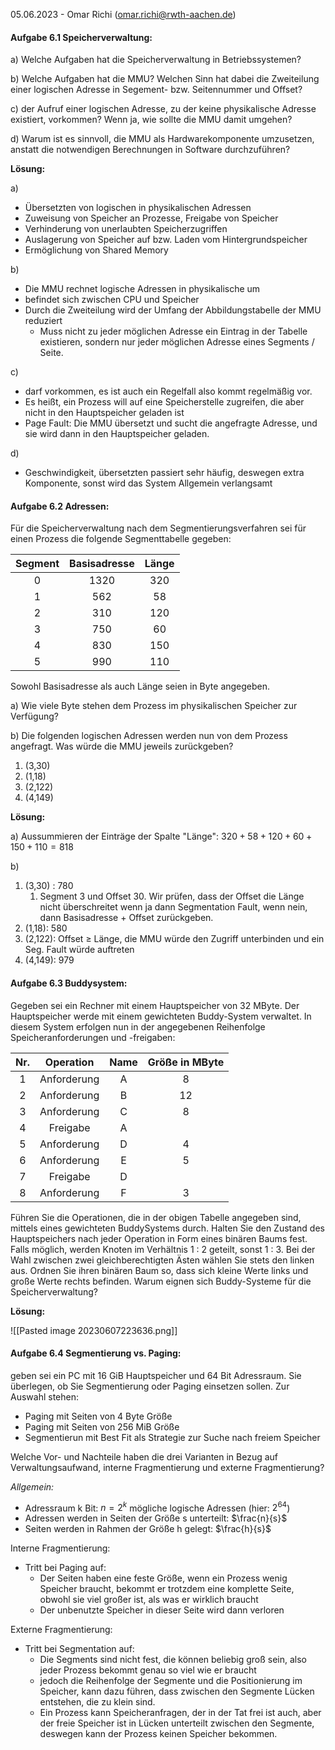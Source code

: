 05.06.2023 - Omar Richi (omar.richi@rwth-aachen.de)

#### Aufgabe 6.1 Speicherverwaltung:

a) Welche Aufgaben hat die Speicherverwaltung in Betriebssystemen?

b) Welche Aufgaben hat die MMU? Welchen Sinn hat dabei die Zweiteilung einer logischen Adresse in Segement- bzw. Seitennummer und Offset?

c)  der Aufruf einer logischen Adresse, zu der keine physikalische Adresse existiert, vorkommen? Wenn ja, wie sollte die MMU damit umgehen?

d) Warum ist es sinnvoll, die MMU als Hardwarekomponente umzusetzen, anstatt die notwendigen Berechnungen in Software durchzuführen?

**Lösung:**

a) 

- Übersetzten von logischen in physikalischen Adressen
- Zuweisung von Speicher an Prozesse, Freigabe von Speicher
- Verhinderung von unerlaubten Speicherzugriffen
- Auslagerung von Speicher auf bzw. Laden vom Hintergrundspeicher
- Ermöglichung von Shared Memory

b) 

- Die MMU rechnet logische Adressen in physikalische um
- befindet sich zwischen CPU und Speicher
- Durch die Zweiteilung wird der Umfang der Abbildungstabelle der MMU reduziert
	- Muss nicht zu jeder möglichen Adresse ein Eintrag in der Tabelle existieren, sondern nur jeder möglichen Adresse eines Segments / Seite.

c)

- darf vorkommen, es ist auch ein Regelfall also kommt regelmäßig vor.
- Es heißt, ein Prozess will auf eine Speicherstelle zugreifen, die aber nicht in den Hauptspeicher geladen ist
- Page Fault: Die MMU übersetzt und sucht die angefragte Adresse, und sie wird dann in den Hauptspeicher geladen.

d) 
- Geschwindigkeit, übersetzten passiert sehr häufig, deswegen extra Komponente, sonst wird das System Allgemein verlangsamt

#### Aufgabe 6.2 Adressen:

Für die Speicherverwaltung nach dem Segmentierungsverfahren sei für einen Prozess die folgende Segmenttabelle gegeben:

| Segment | Basisadresse | Länge |
|:-------:|:------------:|:-----:|
|    0    |     1320     |  320  |
|    1    |     562      |  58   |
|    2    |     310      |  120  |
|    3    |     750      |  60   |
|    4    |     830      |  150  |
|    5    |     990      |  110  |

Sowohl Basisadresse als auch Länge seien in Byte angegeben.

a) Wie viele Byte stehen dem Prozess im physikalischen Speicher zur Verfügung?

b) Die folgenden logischen Adressen werden nun von dem Prozess angefragt. Was würde die MMU jeweils zurückgeben?

1. (3,30)
2. (1,18)
3. (2,122)
4. (4,149)

**Lösung:**

a) Aussummieren der Einträge der Spalte "Länge": 
$320+58+120+60+150+110= 818$

b) 

1. (3,30) : 780
	1.  Segment 3 und Offset 30. Wir prüfen, dass der Offset die Länge nicht überschreitet wenn ja dann Segmentation Fault, wenn nein, dann Basisadresse + Offset zurückgeben.
2. (1,18): 580
3. (2,122): Offset $\geq$ Länge, die MMU würde den Zugriff unterbinden und ein Seg. Fault würde auftreten
4. (4,149): 979

#### Aufgabe 6.3 Buddysystem:

Gegeben sei ein Rechner mit einem Hauptspeicher von 32 MByte. Der Hauptspeicher werde mit einem gewichteten Buddy-System verwaltet. In diesem System erfolgen nun in der angegebenen Reihenfolge
Speicheranforderungen und -freigaben:

| Nr. |  Operation  | Name | Größe in MByte |
|:---:|:-----------:|:----:|:--------------:|
|  1  | Anforderung |  A   |       8        |
|  2  | Anforderung |  B   |       12       | 
|  3  | Anforderung |  C   |       8        |
|  4  |  Freigabe   |  A   |                |
|  5  | Anforderung |  D   |       4        |
|  6  | Anforderung |  E   |       5        |
|  7  |  Freigabe   |  D   |                |
|  8  | Anforderung |  F   |       3        |

Führen Sie die Operationen, die in der obigen Tabelle angegeben sind, mittels eines gewichteten BuddySystems durch. Halten Sie den Zustand des Hauptspeichers nach jeder Operation in Form eines binären Baums fest. Falls möglich, werden Knoten im Verhältnis 1 : 2 geteilt, sonst 1 : 3. Bei der Wahl zwischen zwei gleichberechtigten Ästen wählen Sie stets den linken aus. Ordnen Sie ihren binären Baum so, dass sich kleine Werte links und große Werte rechts befinden.
Warum eignen sich Buddy-Systeme für die Speicherverwaltung?

**Lösung:**

![[Pasted image 20230607223636.png]]

#### Aufgabe 6.4 Segmentierung vs. Paging:

geben sei ein PC mit 16 GiB Hauptspeicher und 64 Bit Adressraum. Sie überlegen, ob Sie Segmentierung oder Paging einsetzen sollen. Zur Auswahl stehen:

- Paging mit Seiten von 4 Byte Größe
- Paging mit Seiten von 256 MiB Größe
- Segmentierun mit Best Fit als Strategie zur Suche nach freiem Speicher

Welche Vor- und Nachteile haben die drei Varianten in Bezug auf Verwaltungsaufwand, interne Fragmentierung und externe Fragmentierung?

*Allgemein:*

- Adressraum k Bit: $n = 2^k$ mögliche logische Adressen (hier: $2^{64}$)
- Adressen werden in Seiten der Größe s unterteilt: $\frac{n}{s}$
- Seiten werden in Rahmen der Größe h gelegt: $\frac{h}{s}$ 

Interne Fragmentierung: 
- Tritt bei Paging auf: 
	- Der Seiten haben eine feste Größe, wenn ein Prozess wenig Speicher braucht, bekommt er trotzdem eine komplette Seite, obwohl sie viel großer ist, als was er wirklich braucht
	- Der unbenutzte Speicher in dieser Seite wird dann verloren

Externe Fragmentierung: 
- Tritt bei Segmentation auf:
	- Die Segments sind nicht fest, die können beliebig groß sein, also jeder Prozess bekommt genau so viel wie er braucht
	- jedoch die Reihenfolge der Segmente und die Positionierung im Speicher, kann dazu führen, dass zwischen den Segmente Lücken entstehen, die zu klein sind.
	- Ein Prozess kann Speicheranfragen, der in der Tat frei ist auch, aber der freie Speicher ist in Lücken unterteilt zwischen den Segmente, deswegen kann der Prozess keinen Speicher bekommen.

